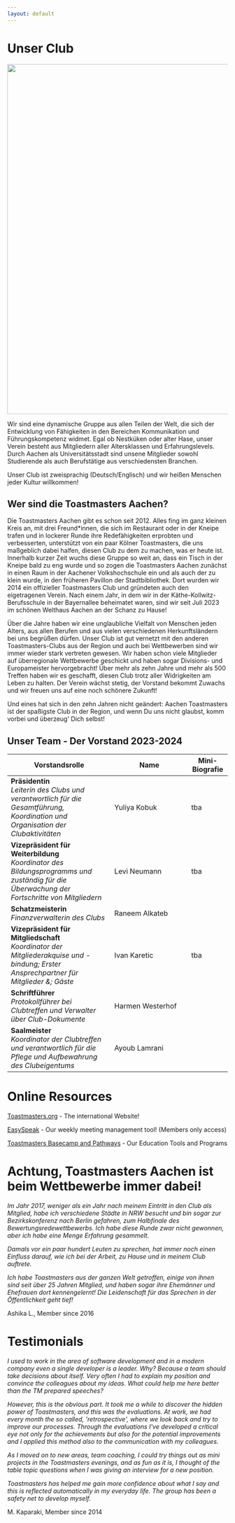 ```yaml
---
layout: default
---
```


# Unser Club

<img src="/assets/images/tmac-500-grouppic.jpg" width="800" style="display: block; margin-left: auto; margin-right: auto;">

Wir sind eine dynamische Gruppe aus allen Teilen der Welt, die sich der Entwicklung von Fähigkeiten in den Bereichen Kommunikation und Führungskompetenz widmet.
Egal ob Nestküken oder alter Hase, unser Verein besteht aus Mitgliedern aller Altersklassen und Erfahrungslevels.
Durch Aachen als Universitätsstadt sind unsene Mitglieder sowohl Studierende als auch Berufstätige aus verschiedensten Branchen.

Unser Club ist zweisprachig (Deutsch/Englisch) und wir heißen Menschen jeder Kultur willkommen!

## Wer sind die Toastmasters Aachen?

Die Toastmasters Aachen gibt es schon seit 2012.
Alles fing im ganz kleinen Kreis an, mit drei Freund*innen, die sich im Restaurant oder in der Kneipe trafen und in lockerer Runde ihre Redefähigkeiten erprobten und verbesserten, unterstützt von ein paar Kölner Toastmasters, die uns maßgeblich dabei halfen, diesen Club zu dem zu machen, was er heute ist.
Innerhalb kurzer Zeit wuchs diese Gruppe so weit an, dass ein Tisch in der Kneipe bald zu eng wurde und so zogen die Toastmasters Aachen zunächst in einen Raum in der Aachener Volkshochschule ein und als auch der zu klein wurde, in den früheren Pavillon der Stadtbibliothek.
Dort wurden wir 2014 ein offizieller Toastmasters Club und gründeten auch den eigetragenen Verein.
Nach einem Jahr, in dem wir in der Käthe-Kollwitz-Berufsschule in der Bayernallee beheimatet waren, sind wir seit Juli 2023 im schönen Welthaus Aachen an der Schanz zu Hause!

Über die Jahre haben wir eine unglaubliche Vielfalt von Menschen jeden Alters, aus allen Berufen und aus vielen verschiedenen Herkunftsländern bei uns begrüßen dürfen.
Unser Club ist gut vernetzt mit den anderen Toastmasters-Clubs aus der Region und auch bei Wettbewerben sind wir immer wieder stark vertreten gewesen.
Wir haben schon viele Mitglieder auf überregionale Wettbewerbe geschickt und haben sogar Divisions- und Europameister hervorgebracht! Über mehr als zehn Jahre und mehr als 500 Treffen haben wir es geschafft, diesen Club trotz aller Widrigkeiten am Leben zu halten. Der Verein wächst stetig, der Vorstand bekommt Zuwachs und wir freuen uns auf eine noch schönere Zukunft!

Und eines hat sich in den zehn Jahren nicht geändert:
Aachen Toastmasters ist der spaßigste Club in der Region, und wenn Du uns nicht glaubst, komm vorbei und überzeug' Dich selbst!

## Unser Team - Der Vorstand 2023-2024
<table class="tg">
  <thead>
    <tr>
      <th> <b>Vorstandsrolle</b> </th>
      <th style="width: 160px;"> <b>Name</b> </th>
      <th> <b> Mini-Biografie </b> </th>
    </tr>
  </thead>

  <tbody>
    <tr>
      <td class="row1"><b>Präsidentin</b><br><span style="font-style:italic">Leiterin des Clubs und verantwortlich für die Gesamtführung, Koordination und Organisation der Clubaktivitäten</span></td>
      <td class="row2" style="width: 160px;">Yuliya Kobuk</td>
      <td class="row3">tba</td>
    </tr>
    <tr>
      <td class="row1"><b>Vizepräsident für Weiterbildung</b><br><span style="font-style:italic">Koordinator des Bildungsprogramms und zuständig für die Überwachung der Fortschritte von Mitgliedern</span></td>
      <td class="row2" style="width: 160px;">Levi Neumann</td>
      <td class="row3">tba</td>
    </tr>
    <tr>
      <td class="row1"><b>Schatzmeisterin</b><br><span style="font-style:italic">Finanzverwalterin des Clubs</span></td>
     <td class="row2" style="width: 160px;">Raneem Alkateb</td>
      <td class="row3"></td>
    </tr>
    <tr>
      <td class="row1"><b>Vizepräsident für Mitgliedschaft</b><br><span style="font-style:italic">Koordinator der Mitgliederakquise und -bindung; Erster Ansprechpartner für Mitglieder &; Gäste</span></td>
      <td class="row2" style="width: 160px;">Ivan Karetic</td>
      <td class="row3">tba</td>
    </tr>
    <tr>
      <td class="row1"><b>Schriftführer</b><br><span style="font-style:italic">Protokollführer bei Clubtreffen und Verwalter über Club-Dokumente</span></td>
       <td class="row2" style="width: 160px;">Harmen Westerhof</td>
      <td class="row3"></td>
    </tr>
    <tr>
      <td class="row1"><b>Saalmeister</b><br><span style="font-style:italic">Koordinator der Clubtreffen und verantwortlich für die Pflege und Aufbewahrung des Clubeigentums</span></td>
       <td class="row2" style="width: 160px;">Ayoub Lamrani</td>
      <td class="row3"></td>
    </tr>

  </tbody>
</table> 

# Online Resources

<a href="https://www.toastmasters.org">Toastmasters.org</a> - The international Website!

<a href="https://tmclub.eu/clubdata.php?c=728">EasySpeak</a> - Our weekly meeting management tool!  (Members only access)

<a href="https://www.toastmasters.org/education/pathways">Toastmasters Basecamp and Pathways</a> - Our Education Tools and Programs


# Achtung, Toastmasters Aachen ist beim Wettbewerbe immer dabei!
<i>Im Jahr 2017, weniger als ein Jahr nach meinem Eintritt in den Club als Mitglied, habe ich verschiedene Städte in NRW besucht und bin sogar zur Bezirkskonferenz nach Berlin gefahren, zum Halbfinale des Bewertungsredewettbewerbs. Ich habe diese Runde zwar nicht gewonnen, aber ich habe eine Menge Erfahrung gesammelt.</i>  

<i>Damals vor ein paar hundert Leuten zu sprechen, hat immer noch einen Einfluss darauf, wie ich bei der Arbeit, zu Hause und in meinem Club auftrete.</i>

<i>Ich habe Toastmasters aus der ganzen Welt getroffen, einige von ihnen sind seit über 25 Jahren Mitglied, und haben sogar ihre Ehemänner und Ehefrauen dort kennengelernt! Die Leidenschaft für das Sprechen in der Öffentlichkeit geht tief!</i>

Ashika L., Member since 2016


# Testimonials

<i>I used to work in the area of software development and in a modern company even a single developer is a leader. Why? Because a team should take decisions about itself.  Very often I had to explain my position and convince the colleagues about my ideas. What could help me here better than the TM prepared speeches?</i>

<i>However, this is the obvious part. It took me a while to discover the hidden power of Toastmasters, and this was the evaluations. At work, we had every month the so called, 'retrospective', where we look back and try to improve our processes. Through the evaluations I've developed a critical eye not only for the achievements but also for the potential improvements and I applied this method also to the communication with my colleagues.</i>

<i>As I moved on to new areas, team coaching, I could try things out as mini projects in the Toastmasters evenings, and as fun as it is, I thought of the table topic questions when I was giving an interview for a new position.</i>

<i>Toastmasters has helped me gain more confidence about what I say and this is reflected automatically in my everyday life. The group has been a safety net to develop myself.</i>

M. Kaparaki, Member since 2014







